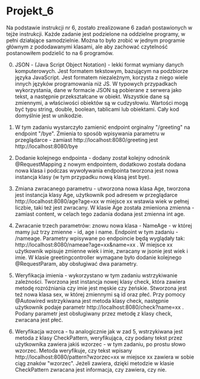 # Projekt_6

Na podstawie instrukcji nr 6, zostało zrealizowane 6 zadań postawionych w tejże instrukcji. Każde zadanie jest podzielone na oddzielne programy, w pełni działające samodzielnie. Można to było zrobić w jednym programie głównym z pododawanymi klasami, ale aby zachować czytelność postanowiłem podzielić to na 6 programów.

0) JSON - (Java Script Object Notation) - lekki format wymiany danych komputerowych. Jest formatem tekstowym, bazującym na podzbiorze języka JavaScript. Jest formatem niezależnym, korzysta z niego wiele innych języków programowania niż JS. W typowych przypadkach wykorzystania, dane w formacie JSON są pobierane z serwera jako tekst, a następnie przekształcane w obiekt. Wszystkie dane są zmiennymi, a właściwości obiektów są w cudzysłowiu. Wartości mogą być typu string, double, boolean, tablicami lub obiektami. Cały kod domyślnie jest w unikodzie. 

1) W tym zadaniu wystarczyło zamienić endpoint orginalny "/greeting" na endpoint "/bye". Zmienia to sposób wpisywania parametru w przeglądarce - zamiast http://localhost:8080/greeting jest http://localhost:8080/bye

2) Dodanie kolejnego endpointa - dodany został kolejny odnośnik @RequestMapping z nowym endpointem, dodatkowo została dodana nowa klasa i podczas wywoływania endpointa tworzona jest nowa instancja klasy (w tym przypadku nową klasą jest bye).

3) Zmiana zwracanego parametru - utworzona nowa klasa Age, tworzona jest instancja klasy Age, użytkownik pod adresem w przeglądarce http://localhost:8080/age?age=xx w miejsce xx wstawia wiek w pełnej liczbie, taki też jest zwracany. W klasie Age została zmieniona zmienna - zamiast content, w celach tego zadania dodana jest zmienna int age.

4) Zwracanie trzech parametrów: znowu nowa klasa - NameAge - w której mamy już trzy zmienne - id, age i name. Endpoint w tym zadaniu - /nameage. Parametry wpisywane po endpoincie będą wyglądały tak: http://localhost:8080/nameae?age=xx&name=xx . W miejsce xx użytkownik wpisuje zmienne wiek i imie, zwracany w jsonie jest wiek i imie. W klasie greetingcontroller wymagane było dodanie kolejnego @RequestParam, aby obsługiwać dwa parametry.

5) Weryfikacja imienia - wykorzystano w tym zadaniu wstrzykiwanie zależności. Tworzona jest instancja nowej klasy check, która zawiera metodę rozróżniania czy imie jest męskie czy żeńskie. Stworzona jest też nowa klasa sex, w której zmiennymi są id oraz płeć. Przy pomocy @Autowired wstrzykiwana jest metoda klasy check, następnie użytkownik podaje parametr http://localhost:8080/check?name=xx . Podany parametr jest obsługiwany przez metodę z klasy check, zwracana jest płeć.

6) Weryfikacja wzorca - tu analogicznie jak w zad 5, wstrzykiwana jest metoda z klasy CheckPattern, weryfikująca, czy podany tekst przez użytkownika zawiera jakiś wzorzec - w tym zadaniu, po prostu słowo wzorzec. Metoda weryfikuje, czy tekst wpisany http://localhost:8080/pattern?wzorzec=xx w miejsce xx zawiera w sobie ciąg znaków "wzorzec". Jeżeli zawiera, dzięki metodzie w klasie CheckPattern zwracana jest informacja, czy zawiera, czy nie. 
